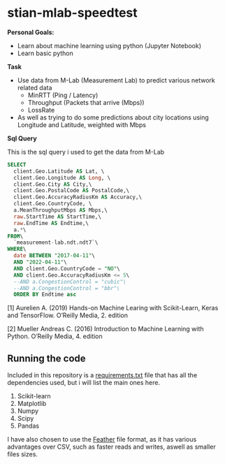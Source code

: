 # stian-mlab-speedtest 




**Personal Goals:**
  * Learn about machine learning using python (Jupyter Notebook)
  * Learn basic python
  

**Task**
  - Use data from M-Lab (Measurement Lab) to predict various network related data
    * MinRTT (Ping / Latency)
    * Throughput (Packets that arrive (Mbps))
    * LossRate
  - As well as trying to do some predictions about city locations using Longitude and Latitude, weighted with Mbps



**Sql Query**

This is the sql query i used to get the data from M-Lab

```sql
SELECT
  client.Geo.Latitude AS Lat, \
  client.Geo.Longitude AS Long, \
  client.Geo.City AS City,\
  client.Geo.PostalCode AS PostalCode,\
  client.Geo.AccuracyRadiusKm AS Accuracy,\
  client.Geo.CountryCode, \
  a.MeanThroughputMbps AS Mbps,\
  raw.StartTime AS StartTime,\
  raw.EndTime AS Endtime,\
  a.*\
FROM\
  `measurement-lab.ndt.ndt7`\
WHERE\
  date BETWEEN "2017-04-11"\
  AND "2022-04-11"\
  AND client.Geo.CountryCode = "NO"\
  AND client.Geo.AccuracyRadiusKm <= 5\
  --AND a.CongestionControl = "cubic"\
  --AND a.CongestionControl = "bbr"\
  ORDER BY Endtime asc 
```


[1] Aurelien A. (2019) Hands-on Machine Learing with Scikit-Learn, Keras and TensorFlow. O’Reilly 
Media, 2. edition

[2] Mueller Andreas C. (2016) Introduction to Machine Learning with Python. O’Reilly Media, 4. 
edition


## Running the code

Included in this repository is a [requirements.txt](https://github.com/Stisor/5974-22H-Spesialpensum/blob/main/requirements.txt) file that has all the dependencies used, but i will list the main ones here.

1. Scikit-learn
2. Matplotlib
3. Numpy
4. Scipy
5. Pandas

I have also chosen to use the [Feather](https://arrow.apache.org/docs/python/feather.html) file format, as it has various advantages over CSV, such as faster reads and writes, aswell as smaller files sizes.